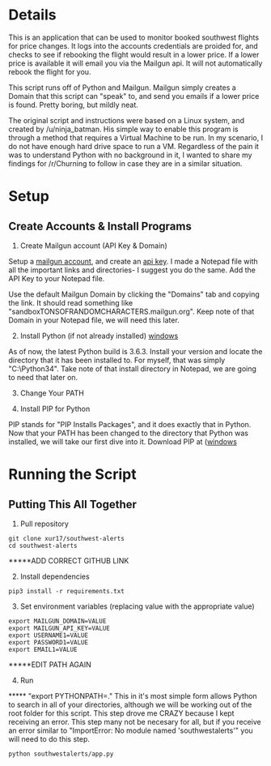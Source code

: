# Details

This is an application that can be used to monitor booked southwest flights for
price changes. It logs into the accounts credentials are proided for, and
checks to see if rebooking the flight would result in a lower price. If a lower
price is available it will email you via the Mailgun api. It will not
automatically rebook the flight for you.

This script runs off of Python and Mailgun. Mailgun simply creates a Domain that this script can "speak" to, and send you emails if a lower price is found. Pretty boring, but mildly neat.

The original script and instructions were based on a Linux system, and created by /u/ninja_batman. His simple way to enable this program is through a method that requires a Virtual Machine to be run. In my scenario, I do not have enough hard drive space to run a VM. Regardless of the pain it was to understand Python with no background in it, I wanted to share my findings for /r/Churning to follow in case they are in a similar situation.

# Setup

## Create Accounts & Install Programs

1. Create Mailgun account (API Key & Domain)

Setup a [mailgun account](https://www.mailgun.com/), and create an [api
key](https://app.mailgun.com/app/account/security). I made a Notepad file with all the important links and directories- I suggest you do the same. Add the API Key to your Notepad file.

Use the default Mailgun Domain by clicking the "Domains" tab and copying the link. It should read something like "sandboxTONSOFRANDOMCHARACTERS.mailgun.org". Keep note of that Domain in your Notepad file, we will need this later.

2. Install Python (if not already installed)
   [windows](https://www.python.org/downloads/windows/)

As of now, the latest Python build is 3.6.3. Install your version and locate the directory that it has been installed to. For myself, that was simply "C:\Python34". Take note of that install directory in Notepad, we are going to need that later on. 

3. Change Your PATH

4. Install PIP for Python

PIP stands for "PIP Installs Packages", and it does exactly that in Python. Now that your PATH has been changed to the directory that Python was installed, we will take our first dive into it.
   Download PIP at ([windows](https://pip.pypa.io/en/stable/installing/)

# Running the Script

## Putting This All Together

1. Pull repository

```
git clone xur17/southwest-alerts
cd southwest-alerts
```
*****ADD CORRECT GITHUB LINK

2. Install dependencies

```
pip3 install -r requirements.txt
```

3. Set environment variables (replacing value with the appropriate value)

```
export MAILGUN_DOMAIN=VALUE
export MAILGUN_API_KEY=VALUE
export USERNAME1=VALUE
export PASSWORD1=VALUE
export EMAIL1=VALUE
```

*****EDIT PATH AGAIN

4. Run

***** "export PYTHONPATH=." This in it's most simple form allows Python to search in all of your directories, although we will be working out of the root folder for this script. This step drove me CRAZY because I kept receiving an error. This step many not be necesary for all, but if you receive an error similar to "ImportError: No module named 'southwestalerts'" you will need to do this step.


```
python southwestalerts/app.py
```
